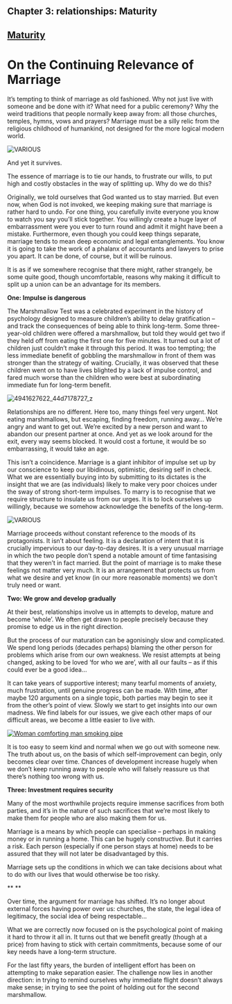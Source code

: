 Chapter  3: relationships: Maturity
----------------------------------

[Maturity](../category/relationships/maturity/index.html)
---------------------------------------------------------

On the Continuing Relevance of Marriage
=======================================

It’s tempting to think of marriage as old fashioned. Why not just live with someone and be done with it? What need for a public ceremony? Why the weird traditions that people normally keep away from: all those churches, temples, hymns, vows and prayers? Marriage must be a silly relic from the religious childhood of humankind, not designed for the more logical modern world.

![VARIOUS](http://i0.wp.com/www.thebookoflife.org/wp-content/uploads/2014/09/bride.jpg)

<span class="s1">And yet it survives.</span>

<span class="s1">The essence of marriage is to tie our hands, to frustrate our wills, to put high and costly obstacles in the way of splitting up. Why do we do this?</span>

<span class="s1">Originally, we told ourselves that God wanted us to stay married. But even now, when God is not invoked, we keeping making sure that marriage is rather hard to undo. For one thing, you carefully invite everyone you know to watch you say you’ll stick together. You willingly create a huge layer of embarrassment were you ever to turn round and admit it might have been a mistake. Furthermore, even though you could keep things separate, marriage tends to mean deep economic and legal entanglements. You know it is going to take the work of a phalanx of accountants and lawyers to prise you apart. It can be done, of course, but it will be ruinous.</span>

<span class="s1">It is as if we somewhere recognise that there might, rather strangely, be some quite good, though uncomfortable, reasons why making it difficult to split up a union can be an advantage for its members.</span>

**<span class="s1">One: Impulse is dangerous</span>**

<span class="s1">The Marshmallow Test was a celebrated experiment in the history of psychology designed to measure children’s ability to delay gratification – and track the consequences of being able to think long-term. Some three-year-old children were offered a marshmallow, but told they would get two if they held off from eating the first one for five minutes. It turned out a lot of children just couldn’t make it through this period. It was too tempting; the less immediate benefit of gobbling the marshmallow in front of them was stronger than the strategy of waiting. Crucially, it was observed that these children went on to have lives blighted by a lack of impulse control, and fared much worse than the children who were best at subordinating immediate fun for long-term benefit.</span>

![4941627622\_44d7178727\_z](http://i2.wp.com/www.thebookoflife.org/wp-content/uploads/2014/09/4941627622_44d7178727_z.jpg)

<span class="s1">Relationships are no different. Here too, many things feel very urgent. Not eating marshmallows, but escaping, finding freedom, running away… We’re angry and want to get out. We’re excited by a new person and want to abandon our present partner at once. And yet as we look around for the exit, every way seems blocked. It would cost a fortune, it would be so embarrassing, it would take an age.</span>

<span class="s1">This isn’t a coincidence. Marriage is a giant inhibitor of impulse set up by our conscience to keep our libidinous, optimistic, desiring self in check. What we are essentially buying into by submitting to its dictates is the insight that we are (as individuals) likely to make very poor choices under the sway of strong short-term impulses. To marry is to recognise that we require structure to insulate us from our urges. It is to lock ourselves up willingly, because we somehow acknowledge the benefits of the long-term.</span>

![VARIOUS](http://i2.wp.com/www.thebookoflife.org/wp-content/uploads/2014/09/wine.jpg)

<span class="s1">Marriage proceeds without constant reference to the moods of its protagonists. It isn’t about feeling. It is a declaration of intent that it is crucially impervious to our day-to-day desires. It is a very unusual marriage in which the two people don’t spend a notable amount of time fantasising that they weren’t in fact married. But the point of marriage is to make these feelings not matter very much. It is an arrangement that protects us from what we desire and yet know (in our more reasonable moments) we don’t truly need or want.</span>

**<span class="s1">Two: We grow and develop gradually</span>**

<span class="s1">At their best, relationships involve us in attempts to develop, mature and become ‘whole’. We often get drawn to people precisely because they promise to edge us in the right direction.</span>

<span class="s1">But the process of our maturation can be agonisingly slow and complicated. We spend long periods (decades perhaps) blaming the other person for problems which arise from our own weakness. We resist attempts at being changed, asking to be loved ‘for who we are’, with all our faults – as if this could ever be a good idea…</span>

<span class="s1">It can take years of supportive interest; many tearful moments of anxiety, much frustration, until genuine progress can be made. With time, after maybe 120 arguments on a single topic, both parties may begin to see it from the other’s point of view. Slowly we start to get insights into our own madness. We find labels for our issues, we give each other maps of our difficult areas, we become a little easier to live with.</span>

[![Woman comforting man smoking pipe](http://i0.wp.com/www.thebookoflife.org/wp-content/uploads/2014/10/feathers.jpg?resize=635%2C495)](http://i2.wp.com/www.thebookoflife.org/wp-content/uploads/2014/10/feathers.jpg)

It is too easy to seem kind and normal when we go out with someone new. The truth about us, on the basis of which self-improvement can begin, only becomes clear over time. Chances of development increase hugely when we don’t keep running away to people who will falsely reassure us that there’s nothing too wrong with us.

**<span class="s1">Three: Investment requires security</span>**

<span class="s1">Many of the most worthwhile projects require immense sacrifices from both parties, and it’s in the nature of such sacrifices that we’re most likely to make them for people who are also making them for us.</span>

<span class="s1">Marriage is a means by which people can specialise – perhaps in making money or in running a home. This can be hugely constructive. But it carries a risk. Each person (especially if one person stays at home) needs to be assured that they will not later be disadvantaged by this.</span>

<span class="s1">Marriage sets up the conditions in which we can take decisions about what to do with our lives that would otherwise be too risky.</span>

<span class="s1">\*\* \*\*</span>

<span class="s1">Over time, the argument for marriage has shifted. It’s no longer about external forces having power over us: churches, the state, the legal idea of legitimacy, the social idea of being respectable…</span>

<span class="s1">What we are correctly now focused on is the psychological point of making it hard to throw it all in. It turns out that we benefit greatly (though at a price) from having to stick with certain commitments, because some of our key needs have a long-term structure.</span>

<span class="s1">For the last fifty years, the burden of intelligent effort has been on attempting to make separation easier. The challenge now lies in another direction: in trying to remind ourselves why immediate flight doesn’t always make sense; in trying to see the point of holding out for the second marshmallow.</span>

